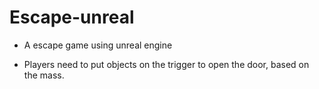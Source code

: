 # Escape-unreal
- A escape game using unreal engine

- Players need to put objects on the trigger to open the door, based on the mass.
